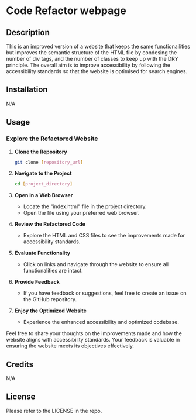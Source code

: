 # Code Refactor webpage

## Description

This is an improved version of a website that keeps the same functionailities but improves the semantic structure of the HTML file by condesing the number of div tags, and the number of classes to keep up with the DRY principle. The overall aim is to improve accessibility by following the accessibility standards so that the website is optimised for search engines.

## Installation

N/A

## Usage

### Explore the Refactored Website

1. **Clone the Repository**
    ```bash
    git clone [repository_url]
    ```

2. **Navigate to the Project**
    ```bash
    cd [project_directory]
    ```

3. **Open in a Web Browser**
    - Locate the "index.html" file in the project directory.
    - Open the file using your preferred web browser.

4. **Review the Refactored Code**
    - Explore the HTML and CSS files to see the improvements made for accessibility standards.

5. **Evaluate Functionality**
    - Click on links and navigate through the website to ensure all functionalities are intact.

6. **Provide Feedback**
    - If you have feedback or suggestions, feel free to create an issue on the GitHub repository.

7. **Enjoy the Optimized Website**
    - Experience the enhanced accessibility and optimized codebase.

Feel free to share your thoughts on the improvements made and how the website aligns with accessibility standards. Your feedback is valuable in ensuring the website meets its objectives effectively.
## Credits

N/A

## License

Please refer to the LICENSE in the repo.